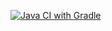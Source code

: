 [![Java CI with Gradle](https://github.com/sabina7350/Auto3/actions/workflows/gradle.yml/badge.svg)](https://github.com/sabina7350/Auto3/actions/workflows/gradle.yml)